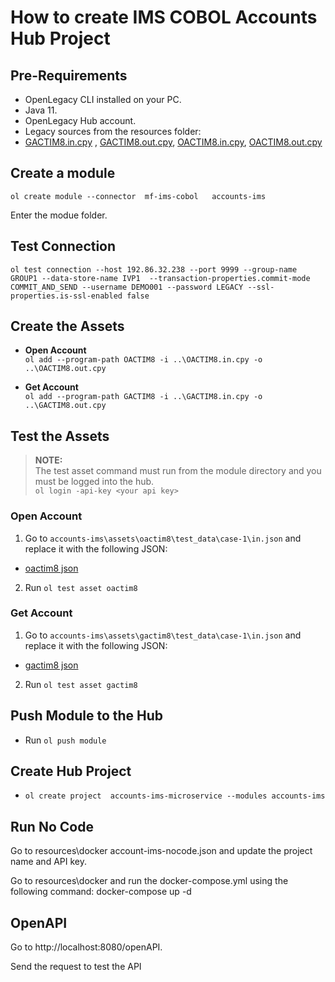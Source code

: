 # How to create IMS COBOL Accounts Hub Project 

## Pre-Requirements
- OpenLegacy CLI installed on your PC. 
- Java 11. 
- OpenLegacy Hub account. 
- Legacy sources from the resources folder:  
- [GACTIM8.in.cpy](./resources/GACTIM8.in.cpy) , [GACTIM8.out.cpy](./resources/GACTIM8.out.cpy), [OACTIM8.in.cpy](./resources/OACTIM8.in.cpy), [OACTIM8.out.cpy](./resources/OACTIM8.out.cpy)

## Create a module

`ol create module --connector  mf-ims-cobol   accounts-ims`

Enter the modue folder. 

## Test Connection

`ol test connection --host 192.86.32.238 --port 9999 --group-name GROUP1 --data-store-name IVP1  --transaction-properties.commit-mode COMMIT_AND_SEND --username DEMO001 --password LEGACY --ssl-properties.is-ssl-enabled false`

## Create the Assets

- **Open Account**  
      `ol add --program-path OACTIM8 -i ..\OACTIM8.in.cpy -o ..\OACTIM8.out.cpy`

- **Get Account**  
    `ol add --program-path GACTIM8 -i ..\GACTIM8.in.cpy -o ..\GACTIM8.out.cpy`
 
  
          
 ## Test the Assets
 > **NOTE:**  
> The test asset command must run from the module directory and you must be logged into the hub.  
> `ol login -api-key <your api key>`

### Open Account 
1. Go to  `accounts-ims\assets\oactim8\test_data\case-1\in.json` and replace it with the following JSON:

- [oactim8 json](https://github.com/openlegacy/openlegacy-public-hub-demos/blob/master/mainframe-ims/banking/resources/test-json/oactim8.json) 

2. Run `ol test asset oactim8`

### Get Account 
1. Go to `accounts-ims\assets\gactim8\test_data\case-1\in.json` and replace it with the following JSON:

- [gactim8 json](https://github.com/openlegacy/openlegacy-public-hub-demos/blob/master/mainframe-ims/banking/resources/test-json/gactim8.json) 


2. Run `ol test asset gactim8`

## Push Module to the Hub
- Run `ol push module`

## Create Hub Project

- `ol create project  accounts-ims-microservice --modules accounts-ims`

## Run No Code
Go to resources\docker account-ims-nocode.json and update the project name and API key.

Go to resources\docker and run the docker-compose.yml using the following command: docker-compose up -d

## OpenAPI
Go to http://localhost:8080/openAPI.

Send the request to test the API
